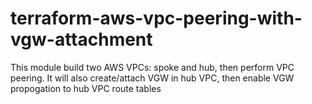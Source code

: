 # terraform-aws-vpc-peering-with-vgw-attachment

This module build two AWS VPCs: spoke and hub, then perform VPC peering. It will also create/attach VGW in hub VPC, then enable VGW propogation to hub VPC route tables 

